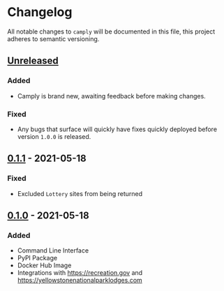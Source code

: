 # Changelog

All notable changes to `camply` will be documented in this file, this project adheres to semantic
versioning.

## [Unreleased]

### Added

- Camply is brand new, awaiting feedback before making changes.

### Fixed

- Any bugs that surface will quickly have fixes quickly deployed before version
  `1.0.0` is released.

## [0.1.1] - 2021-05-18

### Fixed

- Excluded `Lottery` sites from being returned

## [0.1.0] - 2021-05-18

### Added

- Command Line Interface
- PyPI Package
- Docker Hub Image
- Integrations with https://recreation.gov and https://yellowstonenationalparklodges.com

[unreleased]: https://github.com/juftin/camply/compare/main...integration

[0.1.1]: https://github.com/juftin/camply/compare/v0.1.0...v0.1.1

[0.1.0]: https://github.com/juftin/camply/releases/tag/v0.1.0
